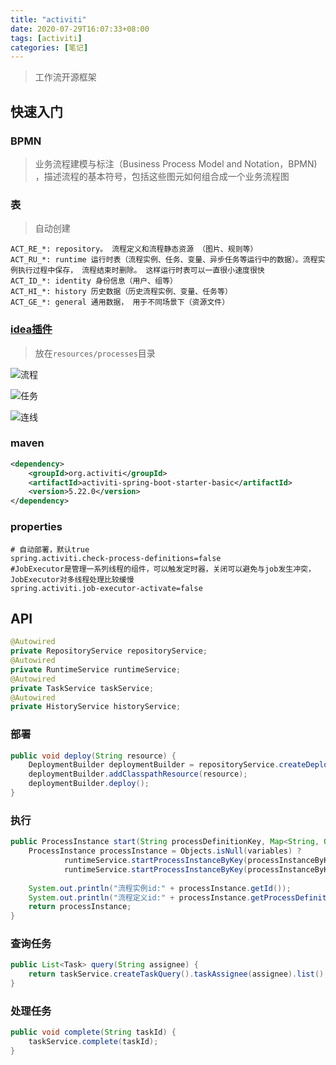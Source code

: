 ```yaml
---
title: "activiti"
date: 2020-07-29T16:07:33+08:00
tags: [activiti]
categories: [笔记]
---
```


>工作流开源框架
## 快速入门
### BPMN
>业务流程建模与标注（Business Process Model and Notation，BPMN) ，描述流程的基本符号，包括这些图元如何组合成一个业务流程图

### 表
>自动创建
```
ACT_RE_*: repository。 流程定义和流程静态资源 （图片、规则等）
ACT_RU_*: runtime 运行时表（流程实例、任务、变量、异步任务等运行中的数据）。流程实例执行过程中保存， 流程结束时删除。 这样运行时表可以一直很小速度很快
ACT_ID_*: identity 身份信息（用户、组等）
ACT_HI_*: history 历史数据（历史流程实例、变量、任务等）
ACT_GE_*: general 通用数据， 用于不同场景下（资源文件）
```
### [idea插件](https://plugins.jetbrains.com/plugin/7429-actibpm)
>放在`resources/processes`目录

![](/images/note/activiti/流程.png "流程")

![](/images/note/activiti/任务.png "任务")

![](/images/note/activiti/连线.png "连线")

### maven
```xml
<dependency>
    <groupId>org.activiti</groupId>
    <artifactId>activiti-spring-boot-starter-basic</artifactId>
    <version>5.22.0</version>
</dependency>
```

### properties
```properties
# 自动部署，默认true
spring.activiti.check-process-definitions=false
#JobExecutor是管理一系列线程的组件，可以触发定时器，关闭可以避免与job发生冲突，JobExecutor对多线程处理比较缓慢
spring.activiti.job-executor-activate=false
```

## API
```java
@Autowired
private RepositoryService repositoryService;
@Autowired
private RuntimeService runtimeService;
@Autowired
private TaskService taskService;
@Autowired
private HistoryService historyService;
```

### 部署
```java
public void deploy(String resource) {
    DeploymentBuilder deploymentBuilder = repositoryService.createDeployment();
    deploymentBuilder.addClasspathResource(resource);
    deploymentBuilder.deploy();
}
```
### 执行
```java
public ProcessInstance start(String processDefinitionKey, Map<String, Object> variables) {
    ProcessInstance processInstance = Objects.isNull(variables) ?
            runtimeService.startProcessInstanceByKey(processInstanceByKey) :
            runtimeService.startProcessInstanceByKey(processInstanceByKey, variables);
    
    System.out.println("流程实例id:" + processInstance.getId());
    System.out.println("流程定义id:" + processInstance.getProcessDefinitionId());
    return processInstance;
}
```
### 查询任务
```java
public List<Task> query(String assignee) {
    return taskService.createTaskQuery().taskAssignee(assignee).list();
}
```
### 处理任务
```java
public void complete(String taskId) {
    taskService.complete(taskId);
}
```